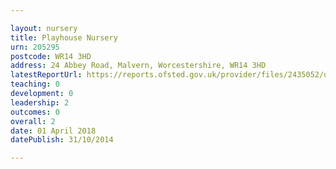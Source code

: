 ```yaml
---

layout: nursery
title: Playhouse Nursery
urn: 205295
postcode: WR14 3HD
address: 24 Abbey Road, Malvern, Worcestershire, WR14 3HD
latestReportUrl: https://reports.ofsted.gov.uk/provider/files/2435052/urn/205295.pdf
teaching: 0
development: 0
leadership: 2
outcomes: 0
overall: 2
date: 01 April 2018 
datePublish: 31/10/2014

---
```

